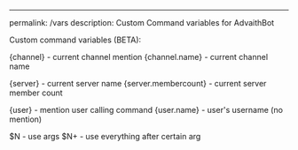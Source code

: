 ---
permalink: /vars
description: Custom Command variables for AdvaithBot

Custom command variables (BETA):

{channel} - current channel mention
{channel.name} - current channel name

{server} - current server name
{server.membercount} - current server member count

{user} - mention user calling command
{user.name} - user's username (no mention)

$N - use args
$N+ - use everything after certain arg
